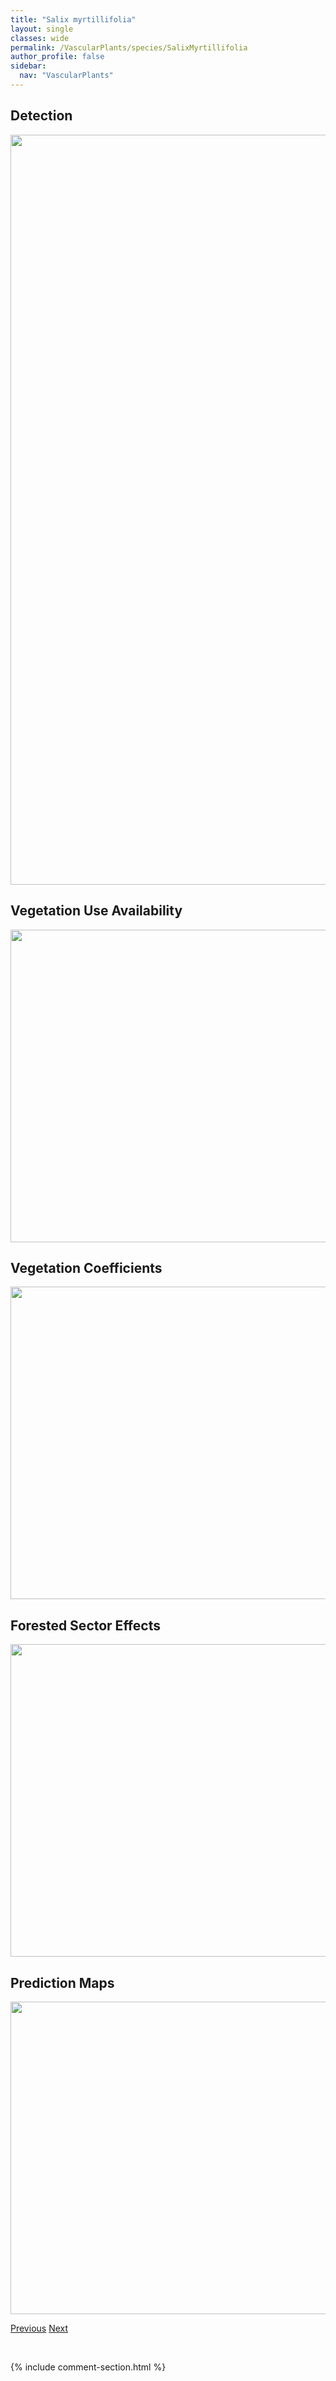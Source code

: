 ```yaml
---
title: "Salix myrtillifolia"
layout: single
classes: wide
permalink: /VascularPlants/species/SalixMyrtillifolia
author_profile: false
sidebar:
  nav: "VascularPlants"
---
```


<h2>Detection</h2>

<a href="https://drive.google.com/uc?export=view&id=1nw45pdwLi04EBYMcMuMTd5CY_tnc6NJz">
<img src="https://drive.google.com/uc?export=view&id=1nw45pdwLi04EBYMcMuMTd5CY_tnc6NJz" height = "1200" width = "800">
</a>


<h2>Vegetation Use Availability</h2>

<a href="https://drive.google.com/uc?export=view&id=15iU19lo-zE9Y8lSjzlnw8i5SJUtWn0Eq">
<img src="https://drive.google.com/uc?export=view&id=15iU19lo-zE9Y8lSjzlnw8i5SJUtWn0Eq" height = "500" width = "1000">
</a>


<h2>Vegetation Coefficients</h2>

<a href="https://drive.google.com/uc?export=view&id=1lQ1D2yJuxSXEnwttAFlz50ggwQBtr5fe">
<img src="https://drive.google.com/uc?export=view&id=1lQ1D2yJuxSXEnwttAFlz50ggwQBtr5fe" height = "500" width = "1000">
</a>


<h2>Forested Sector Effects</h2>

<a href="https://drive.google.com/uc?export=view&id=1Bsy0OAYLoz8nQcY1TmHExp5eJNI0RLI9">
<img src="https://drive.google.com/uc?export=view&id=1Bsy0OAYLoz8nQcY1TmHExp5eJNI0RLI9" height = "500" width = "1000">
</a>


<h2>Prediction Maps</h2>

<a href="https://drive.google.com/uc?export=view&id=11QTg9vNdaNcl2vwd93UCgcPimGmbxAvb">
<img src="https://drive.google.com/uc?export=view&id=11QTg9vNdaNcl2vwd93UCgcPimGmbxAvb" height = "500" width = "1000">
</a>


<a href="/DevelopmentWebsite/VascularPlants/species/SalixMeyeriana" class="pagination--pager" title="Salix meyeriana">Previous</a> <a href="/DevelopmentWebsite/VascularPlants/species/SalixNivalis" class="pagination--pager" title="Salix nivalis">Next</a>

<p>&nbsp;</p>

{% include comment-section.html %}
